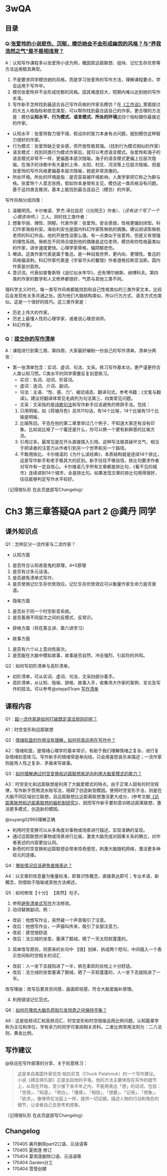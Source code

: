 # 3wQA
## 目录

### Q:[张爱玲的小说悲伤、沉郁，模仿她会不会形成幽怨的风格？与“养我浩然之气”是不是相违背？](https://github.com/AIWriter/Writer004/issues/93)
A：认知写作课程多以张爱玲小说为例，概因其远距联想、组块、记忆生存优势等方法运用极其典型。  
1. 不是要求同学模仿她的风格，而是学习张爱玲的写作方法，理解课程要点，学会运用于写作中。   
2. 模仿张爱玲并不会形成忧郁的风格。因其难度较大，短期内难以达到她的写作水准。   
3. 写作新手怎样找到最适合自己写作风格的作家去模仿？在[《工作谈》](https://www.douban.com/doulist/44523124/)里面提过的大五人格指标和依恋类型，可以帮你找到最合适自己的作家。更合理的方法是：模仿**认知水平、行为模式、语言模式、所处的环境**这四个指标跟你最接近的作家。
  - 认知水平：张爱玲智力很不错，假设你的智力本身有点问题，就别模仿这种智力很好的作家。
  - 行为模式：张爱玲缺乏安全感，但开放性极其强。（找到行为模式相似的作家）
  - 语言模式：找到同类行为模式作家后，就可以考虑语言模式。张爱玲和海子的语言模式非常不一样，更偏基本层次隐喻。海子的语言模式更偏上位层次隐喻。在海子的诗歌中有大量的上帝、太阳、村庄、河流等上位层次隐喻。但是张爱玲的写作风格更偏基本层次隐喻，她是非常具像的。
  - 所处环境。所处的环境是指：是否容易被环境影响，人类学家把它称之为群与格。张爱玲个人意志张扬，假如你本身很有主见，模仿这一类风格没有问题。    
基于这四类去推测，基本上能找到最合适自己（模仿）的作家。   

写作风格分成四类：  

  1. 温暖明亮。卡尔唯诺、罗杰·泽拉兹尼（《光明王》作者）、（_还有这个写了一个心理咨询师。_）三人。同时找三类作者：
  2. 想象华丽、理性、阴郁。代表作家：张爱玲。安全感弱，性格更偏封闭型。科幻作家海伯利安。海伯利安也是国内科幻作家陈愀帆的偶像。建议阅读陈愀帆老师的科幻作品，他的开放性没那么强，有一点类似于张爱玲，但是又有很强的理性系统。愀帆在不同场合提到他的偶像是这位老师。模仿和你性格最类似的作家，进步速度更快。心理学家荣格，偏阴郁悲伤。   
  3. 嘲讽。这类作家代表是属于鲁迅，是一种自我世界，更内向、更理性。鲁迅的风格偏讽刺。科幻作家代表是《宇宙尽头的餐馆》作者道格拉斯亚当斯。国内作家是刘慈欣。      
  4. 意识流。代表如普鲁斯特《追忆似水年华》，还有博尔赫斯、纳博科夫。第四类的作家的数学和人文修养都很好，气质与其他三类不同。   

强科学主义时代，每一类写作风格都能找到和自己性格类似的三类作家文本，比较后会发现有太多共通之处。因为他们大脑结构类似，所以行为方式、语言方式也类似。这是一个很好的技巧。这三类作家是：
- 历史上伟大的作家。
- 历史上最懂人性的心理学家，或者说心理咨询师。
- 科幻作家。  
 

### Q：[提交你的写作清单 ](https://github.com/AIWriter/Writer004/issues/94)
A：课程进行到第三周、第四周，大家最好编制一份自己的写作清单。清单分两张： 
- 第一张清单包含：实词、虚词、句法、文采。练习写作基本功，更严谨更符合人类认知习惯。C类水平的同学需要反复刻意练习。      
    - 实词：名词、动词、形容词。
    - 虚词：连词、介词、副词。
    - 句法：主语、“性、感、力”、被动语态、翻译句式。参考书籍：《文笔与翻译》。建议将翻译体常见毛病列为句法第三、四类常见问题。 
    - 文采：文采指的是[诗歌句法](https://www.fangcloud.com/share/f71214aa4cb26e2bdfba7aceb4)和写作新手应该避免的修辞手法。包括：
  1. 只用明喻。如《荷塘月色》总共11句话，有14个比喻，14个比喻有13个比喻是明喻，
  2. 比喻陈旧。平克在他的第二章里举过几个例子，不知道大家还有没有印象。比如说比喻了一个蜜还是什么，你可以换一个更有新鲜感的比喻方法。
  3. 引用过多。最常见是在开头直接插入引用。这种写法极其破坏文气，相当于把读者的注意力从作者引到另一个世界和另一个路径。
  4. 不敢用排比。卡尔维诺的《为什么读经典》，本质结构就是连续14个排比，这是写作新手和老手极其大的区别。新手往往不够自信，排比句要求作者对写作有一定自信心。卡尔维诺几乎所有文章都是排比句，《看不见的城市》连续讲到14个城市，全是排比句。如果发现文章的排比句用得很好，往往能够判定写作水平较好。


（记得按队形 在此页底部写Changelog）

# Ch3 第三章答疑QA part 2 @龚丹 同学

## 课外知识点

Q1：怎样区分一流作家与二流作家？
- 认知方面
1. 是否符合认知吝啬鬼的原理，4*5原理
2. 是否有过多元话语。
3. 是否避免清单式写作，
4. 是否使用记忆生存优势效应。记忆生存优势效应可以衡量作家生命力是否衰退。

- 隐喻方面
1. 是否处于同一个时空影音系统。
2. 是否善用不同层次之间的反模式、反常识。

- 辞格方面（将在第五讲、第六讲学习）

- 故事方面
1. 是否有六个以上意向性层次。
2. 是否能在大脑中模拟故事，故事是否自然、冲击强烈、引起你的共鸣。

Q2：如何写初阶清单与高阶清单。
- 初阶清单，可从实词、虚词、句法、文采四部分着手。
- 高阶清单，从认知、隐喻、辞格、故事入手，收集伟大作家的案例、言论及写作的技法。可以参考@stepp01ram [写作清单](https://github.com/AIWriter/Writer004/issues/94)

## 课程内容
Q1：[超一流作家是如何打破既定语法规则的呢？](https://github.com/AIWriter/Writer004/issues/97)

A1：时空变形和远距联想

Q2：[情绪轮盘的作用没有理解，如何将其运用在写作中？](https://github.com/AIWriter/Writer004/issues/99)

A2：情绪轮盘，是情绪心理学的基本常识，有助于我们理解情绪之复杂，进行复杂情绪刻意练习。写作新手的情绪常是单向线，只会用喜怒哀乐来描述；一流作家则是用人性之复杂、矛盾来写故事。

Q3：[如何理解通过时空变换和远距联想来逆向利用大脑爱模式的能力？](https://github.com/AIWriter/Writer004/issues/100)

A3：时空变化和远距联想是利用了大脑爱模式的特点。由于正常人固有的时空规律，写作新手惯用流水账写法，阻碍了创造新型模因。使用时空变形手法，则是在大脑不同区域创立联想，且远距联想比近距离联想激活更大成分，(参考文献[《远距离联想和近距离联想的脑机制研究》](http://cdmd.cnki.com.cn/Article/CDMD-10635-2010094585.htm))，因而写作新手要刻意训练远距离联想，激活更多模式，创造新的模因。

@xuyang02965理解正确
- 利用时空变换可以从多角度对事物或场景进行描述，实现准确的呈现。 
- 通过远距联想对事物或场景进行比喻，激发大脑完成对因果关系的确立，对作者表述的内容更加认同。
- 新奇的时空变换和远距联想会带来惊奇感觉，刺激大脑随机网络，激活更多神经元的连接。

Q4：[哪些情况应该避免直接表达？](https://github.com/AIWriter/Writer004/issues/101)

A4：以文章的信息量为衡量标准，即普识性概念，直接表达即可；专业术语、新概念，则借助于隐喻或其他方法阐述。


Q5：如何修改【十分】 【突然】句子。

1.  参照[避免清单式写作](https://github.com/OpenMindClub/Writer003/wiki/6wQA#1%E9%81%BF%E5%85%8D%E5%86%99%E7%BB%93%E8%AE%BA%E6%80%A7%E8%AF%AD%E5%8F%A5)方法修改。
2. 动词替换副词，例：
- 改前：他想写作业，突然被一个声音吸引了注意。
- 改后：他想写作业，一声猫叫传来，吸引了全部注意力。
- 改前：感觉很舒适
- 改后：法兰绒的坐垫，塞满了鹅绒，晒了一天太阳软蓬蓬的。
3. 简单改写原则，将原来的长句中 【很】划掉，拆成两个短句，中间插入一个表示空间和时空相关的词汇
- 改前：人一坐下去就陷进了一半，依在柔软的丝枕上十分舒适。 
- 改后：法兰绒的坐垫塞满了鹅绒，晒了一天软蓬蓬的，人一坐下去就陷进了一半。

改写理由：改写后更具空间感，画面即视感，符合大脑爱脑补原理。

4. 利用错误记忆范式。

Q6：[如何在降低大脑负荷和引发惊奇之间保持平衡？](https://github.com/AIWriter/Writer004/issues/103)

A6：这是低频词汇和高频词汇、时空变形和时空隐喻运用比例问题。认知篇章学称为主位和序位，学有余力的同学可查阅相关资料。二者比例常用法则为：二八法则，黄金比例。

## 写作建议
@徐迅在写作部落的分享，关于刻意练习：
> 这是来自美国作家恰克·帕拉尼克（Chuck Palahniuk）的一个写作建议。小说《搏击俱乐部》正是出自他的手笔。他的方法主要体现在写作的细节上，从现在开始，至少接下来半年之内，不能用表达「想」的动词，包括：「觉得」、「知道」、「明白」、「懂得」、「相信」、「想要」、「记得」、「想象」、「欲求」，像律师在法庭上一样，提供一切证据。描述人物的行动和角色的细节，让读者自己去思考和想象。 


（记得按队形 在此页底部写Changelog）


## Changelog
* 170405 龚丹删除part2口语、元话语等
* 170405 夏雨莲 修订
* 170404 夏雨莲删除口语、元话语等
* 170404 Garden分工
* 170404 雪莹创建

